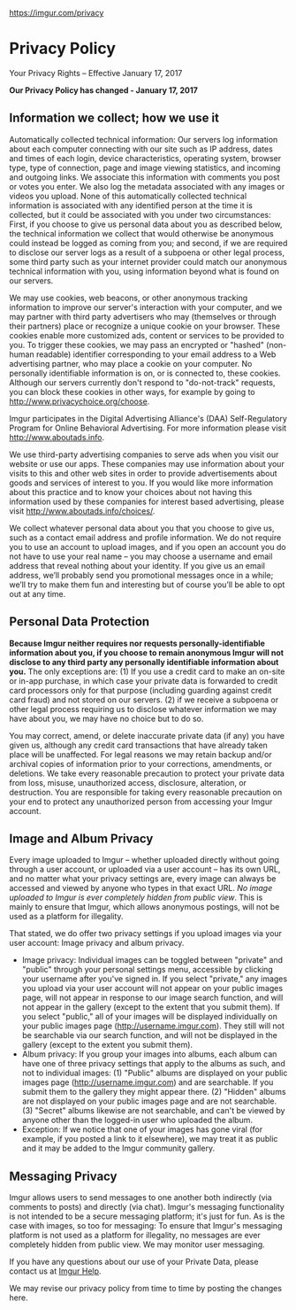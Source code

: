 https://imgur.com/privacy

Privacy Policy
==============

Your Privacy Rights – Effective January 17, 2017

**Our Privacy Policy has changed - January 17, 2017**

Information we collect; how we use it
-------------------------------------

Automatically collected technical information: Our servers log information about each computer connecting with our site such as IP address, dates and times of each login, device characteristics, operating system, browser type, type of connection, page and image viewing statistics, and incoming and outgoing links. We associate this information with comments you post or votes you enter. We also log the metadata associated with any images or videos you upload. None of this automatically collected technical information is associated with any identified person at the time it is collected, but it could be associated with you under two circumstances: First, if you choose to give us personal data about you as described below, the technical information we collect that would otherwise be anonymous could instead be logged as coming from you; and second, if we are required to disclose our server logs as a result of a subpoena or other legal process, some third party such as your internet provider could match our anonymous technical information with you, using information beyond what is found on our servers.

We may use cookies, web beacons, or other anonymous tracking information to improve our server's interaction with your computer, and we may partner with third party advertisers who may (themselves or through their partners) place or recognize a unique cookie on your browser. These cookies enable more customized ads, content or services to be provided to you. To trigger these cookies, we may pass an encrypted or "hashed" (non-human readable) identifier corresponding to your email address to a Web advertising partner, who may place a cookie on your computer. No personally identifiable information is on, or is connected to, these cookies. Although our servers currently don't respond to "do-not-track" requests, you can block these cookies in other ways, for example by going to <http://www.privacychoice.org/choose>.

Imgur participates in the Digital Advertising Alliance's (DAA) Self-Regulatory Program for Online Behavioral Advertising. For more information please visit <http://www.aboutads.info>.

We use third-party advertising companies to serve ads when you visit our website or use our apps. These companies may use information about your visits to this and other web sites in order to provide advertisements about goods and services of interest to you. If you would like more information about this practice and to know your choices about not having this information used by these companies for interest based advertising, please visit <http://www.aboutads.info/choices/>.

We collect whatever personal data about you that you choose to give us, such as a contact email address and profile information. We do not require you to use an account to upload images, and if you open an account you do not have to use your real name – you may choose a username and email address that reveal nothing about your identity. If you give us an email address, we’ll probably send you promotional messages once in a while; we’ll try to make them fun and interesting but of course you’ll be able to opt out at any time.

Personal Data Protection
------------------------

**Because Imgur neither requires nor requests personally-identifiable information about you, if you choose to remain anonymous Imgur will not disclose to any third party any personally identifiable information about you.** The only exceptions are: (1) If you use a credit card to make an on-site or in-app purchase, in which case your private data is forwarded to credit card processors only for that purpose (including guarding against credit card fraud) and not stored on our servers. (2) if we receive a subpoena or other legal process requiring us to disclose whatever information we may have about you, we may have no choice but to do so.

You may correct, amend, or delete inaccurate private data (if any) you have given us, although any credit card transactions that have already taken place will be unaffected. For legal reasons we may retain backup and/or archival copies of information prior to your corrections, amendments, or deletions. We take every reasonable precaution to protect your private data from loss, misuse, unauthorized access, disclosure, alteration, or destruction. You are responsible for taking every reasonable precaution on your end to protect any unauthorized person from accessing your Imgur account.

Image and Album Privacy
-----------------------

Every image uploaded to Imgur – whether uploaded directly without going through a user account, or uploaded via a user account – has its own URL, and no matter what your privacy settings are, every image can always be accessed and viewed by anyone who types in that exact URL. *No image uploaded to Imgur is ever completely hidden from public view*. This is mainly to ensure that Imgur, which allows anonymous postings, will not be used as a platform for illegality.

That stated, we do offer two privacy settings if you upload images via your user account: Image privacy and album privacy.

-   Image privacy: Individual images can be toggled between "private" and "public" through your personal settings menu, accessible by clicking your username after you've signed in. If you select "private," any images you upload via your user account will not appear on your public images page, will not appear in response to our image search function, and will not appear in the gallery (except to the extent that you submit them). If you select "public," all of your images will be displayed individually on your public images page (http://username.imgur.com). They still will not be searchable via our search function, and will not be displayed in the gallery (except to the extent you submit them).
-   Album privacy: If you group your images into albums, each album can have one of three privacy settings that apply to the albums as such, and not to individual images: (1) "Public" albums are displayed on your public images page (http://username.imgur.com) and are searchable. If you submit them to the gallery they might appear there. (2) "Hidden" albums are not displayed on your public images page and are not searchable. (3) "Secret" albums likewise are not searchable, and can't be viewed by anyone other than the logged-in user who uploaded the album.
-   Exception: If we notice that one of your images has gone viral (for example, if you posted a link to it elsewhere), we may treat it as public and it may be added to the Imgur community gallery.

Messaging Privacy
-----------------

Imgur allows users to send messages to one another both indirectly (via comments to posts) and directly (via chat). Imgur's messaging functionality is not intended to be a secure messaging platform; it's just for fun. As is the case with images, so too for messaging: To ensure that Imgur's messaging platform is not used as a platform for illegality, no messages are ever completely hidden from public view. We may monitor user messaging.

If you have any questions about our use of your Private Data, please contact us at [Imgur Help](http://help.imgur.com).

We may revise our privacy policy from time to time by posting the changes here.
